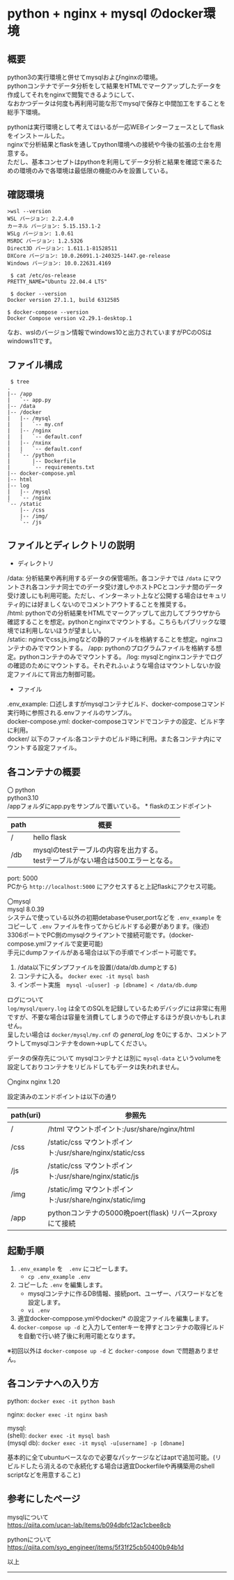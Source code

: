 # python + nginx + mysql のdocker環境

## 概要

python3の実行環境と併せてmysqlおよびnginxの環境。  
pythonコンテナでデータ分析をして結果をHTMLでマークアップしたデータを作成してそれをnginxで閲覧できるようにして、  
なおかつデータは何度も再利用可能な形でmysqlで保存と中間加工をすることを総手下環境。  

pythonは実行環境として考えてはいるが一応WEBインターフェースとしてflaskをインストールした。  
nginxで分析結果とflaskを通してpython環境への接続や今後の拡張の土台を用意する。  
ただし、基本コンセプトはpythonを利用してデータ分析と結果を確認で来るための環境のみで各環境は最低限の機能のみを設置している。

## 確認環境

```
>wsl --version
WSL バージョン: 2.2.4.0
カーネル バージョン: 5.15.153.1-2
WSLg バージョン: 1.0.61
MSRDC バージョン: 1.2.5326
Direct3D バージョン: 1.611.1-81528511
DXCore バージョン: 10.0.26091.1-240325-1447.ge-release
Windows バージョン: 10.0.22631.4169

 $ cat /etc/os-release
PRETTY_NAME="Ubuntu 22.04.4 LTS"

 $ docker --version
Docker version 27.1.1, build 6312585

$ docker-compose --version
Docker Compose version v2.29.1-desktop.1
```

なお、wslのバージョン情報でwindows10と出力されていますがPCのOSはwindows11です。

## ファイル構成

```
 $ tree
.
|-- /app
|   `-- app.py
|-- /data
|-- /docker
|   |-- /mysql
|   |   `-- my.cnf
|   |-- /nginx
|   |   `-- default.conf
|   |-- /nxinx
|   |   `-- default.conf
|   `-- /python
|       |-- Dockerfile
|       `-- requirements.txt
|-- docker-compose.yml
|-- html
|-- log
|   |-- /mysql
|   `-- /nginx
`-- /static
    |-- /css
    |-- /img/
    `-- /js
```


## ファイルとディレクトリの説明

* ディレクトリ

/data: 分析結果や再利用するデータの保管場所。各コンテナでは `/data` にマウントされ各コンテナ同士でのデータ受け渡しやホストPCとコンテナ間のデータ受け渡しにも利用可能。ただし、インターネット上など公開する場合はセキュリティ的には好ましくないのでコメントアウトすることを推奨する。  
/html: pythonでの分析結果をHTMLでマークアップして出力してブラウザから確認することを想定。pythonとnginxでマウントする。こちらもパブリックな環境では利用しないほうが望ましい。  
/static: nginxでcss,js,imgなどの静的ファイルを格納することを想定。nginxコンテナのみでマウントする。
/app: pythonのプログラムファイルを格納する想定。pythonコンテナのみでマウントする。
/log: mysqlとnginxコンテナでログの確認のためにマウントする。それぞれふぃような場合はマウントしないか設定ファイルにて背出力制御可能。  

* ファイル

.env_example: 口述しますがmysqlコンテナビルド、docker-composeコマンド実行時に参照される.envファイルのサンプル。   
docker-compose.yml: docker-composeコマンドでコンテナの設定、ビルド字に利用。  
docker/ 以下のファイル:各コンテナのビルド時に利用。また各コンテナ内にマウントする設定ファイル。  


## 各コンテナの概要

〇 python  
python3.10  
/appフォルダにapp.pyをサンプルで置いている。  *
flaskのエンドポイント

| path | 概要        |
|------|-------------|
| /    | hello flask |
| /db  | mysqlのtestテーブルの内容を出力する。<br>testテーブルがない場合は500エラーとなる。 |

port: 5000  
PCから `http://localhost:5000` にアクセスすると上記flaskにアクセス可能。

〇mysql  
mysql 8.0.39  
システムで使っている以外の初期detabaseやuser,portなどを `.env_example` をコピーして `.env` ファイルを作ってからビルドする必要があります。(後述)  
3306ポートでPC側のmysqlクライアントで接続可能です。(docker-compose.ymlファイルで変更可能)  
手元にdumpファイルがある場合は以下の手順でインポート可能です。

1. /data以下にダンプファイルを設置(/data/db.dumpとする)
1. コンテナに入る。 `docker exec -it mysql bash`
1. インポート実施　`mysql -u[user] -p [dbname] < /data/db.dump`

ログについて  
`log/mysql/query.log` は全てのSQLを記録しているためデバッグには非常に有用ですが、不要な場合は容量を消費してしまうので停止するほうが良いかもしれません。  
呈したい場合は `docker/mysql/my.cnf` の *general_log* を0にするか、コメントアウトしてmysqlコンテナをdown→upしてください。

データの保存先について
mysqlコンテナとは別に `mysql-data` というvolumeを設定しておりコンテナをリビルドしてもデータは失われません。


〇nginx
nginx 1.20

設定済みのエンドポイントは以下の通り

| path(uri) | 参照先 |
|------|--------|
| /    | /html マウントポイント:/usr/share/nginx/html             |
| /css | /static/css マウントポイント:/usr/share/nginx/static/css |
| /js  | /static/css マウントポイント:/usr/share/nginx/static/js  |
| /img | /static/img マウントポイント:/usr/share/nginx/static/img |
| /app | pythonコンテナの5000晩poert(flask) リバースproxyにて接続 |



## 起動手順

1. `.env_example` を　`.env` にコピーします。
    * `cp .env_example .env` 
1. コピーした `.env` を編集します。
    * mysqlコンテナに作るDB情報、接続port、ユーザー、パスワードなどを設定します。
    * `vi .env`
1. 適宜docker-comppose.ymlやdocker/* の設定ファイルを編集します。
1. `docker-compose up -d` と入力してenterキーを押すとコンテナの取得ビルドを自動で行い終了後に利用可能となります。

※初回以外は `docker-compose up -d` と `docker-compose down` で問題ありません。

## 各コンテナへの入り方

python: `docker exec -it python bash`

nginx: `docker exec -it nginx bash`

mysql:  
  (shell): `docker exec -it mysql bash`  
  (mysql db): `docker exec -it mysql -u[username] -p [dbname]`

基本的に全てubuntuベースなので必要なパッケージなどはaptで追加可能。(リビルドしたら消えるので永続化する場合は適宜Dockerfileや再構築用のshell scriptなどを用意すること)  

## 参考にしたページ

mysqlについて  
https://qiita.com/ucan-lab/items/b094dbfc12ac1cbee8cb

pythonについて  
https://qiita.com/syo_engineer/items/5f31f25cb50400b94b1d

以上


___

